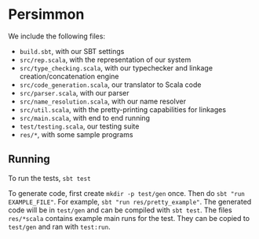 # Persimmon

We include the following files:
- `build.sbt`, with our SBT settings
- `src/rep.scala`, with the representation of our system
- `src/type_checking.scala`, with our typechecker and linkage creation/concatenation engine
- `src/code_generation.scala`, our translator to Scala code
- `src/parser.scala`, with our parser
- `src/name_resolution.scala`, with our name resolver
- `src/util.scala`, with the pretty-printing capabilities for linkages
- `src/main.scala`, with end to end running
- `test/testing.scala`, our testing suite
- `res/*`, with some sample programs

## Running

To run the tests, `sbt test`

To generate code, first create `mkdir -p test/gen` once.
Then do `sbt "run EXAMPLE_FILE"`.
For example, `sbt "run res/pretty_example"`.
The generated code will be in `test/gen` and can be compiled with `sbt test`.
The files `res/*scala` contains example main runs for the test. They can be copied to `test/gen` and ran with `test:run`.
